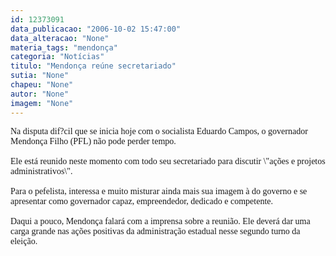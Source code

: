 ```yaml
---
id: 12373091
data_publicacao: "2006-10-02 15:47:00"
data_alteracao: "None"
materia_tags: "mendonça"
categoria: "Notícias"
titulo: "Mendonça reúne secretariado"
sutia: "None"
chapeu: "None"
autor: "None"
imagem: "None"
---
```

<p><P><FONT face=Verdana>Na disputa dif?cil que se inicia hoje com o socialista Eduardo Campos, o governador Mendonça Filho (PFL) não pode perder tempo. <BR><BR></FONT><FONT face=Verdana>Ele está reunido neste momento com todo seu secretariado para discutir \"ações e projetos administrativos\".<BR><BR></FONT><FONT face=Verdana>Para o pefelista, interessa e muito misturar ainda mais sua imagem à do governo e se apresentar como governador capaz, empreendedor, dedicado e competente.<BR><BR></FONT><FONT face=Verdana>Daqui a pouco, Mendonça falará com a imprensa sobre a reunião. Ele deverá dar uma carga grande nas ações positivas da administração estadual nesse segundo turno da eleição.</FONT></P> </p>

